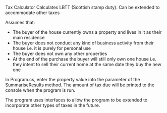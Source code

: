 Tax Calculator
Calculates LBTT (Scottish stamp duty). Can be extended to accommodate other taxes

Assumes that:

- The buyer of the house currently owns a property and lives in it as their main residence
- The buyer does not conduct any kind of business activity from their house i.e. it is purely for personal use
- The buyer does not own any other properties
- At the end of the purchase the buyer will still only own one house i.e. they intent to sell their current home at the same date they buy the new one

In Program.cs, enter the property value into the parameter of the SummariseResults method. The amount of tax due will be printed to the console when the program is run.

The program uses interfaces to allow the program to be extended to incorporate other types of taxes in the future. 
